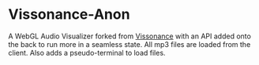 # Vissonance-Anon
A WebGL Audio Visualizer forked from [Vissonance](https://github.com/tariqksoliman/Vissonance) with an API added onto the back to run more in a seamless state. All mp3 files are loaded from the client. Also adds a pseudo-terminal to load files.
